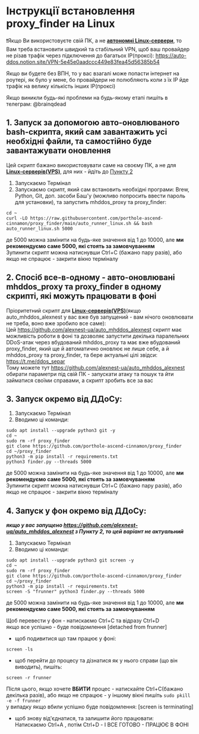 # Інструкції встановлення proxy_finder на Linux


❗️Якщо Ви використовуєте свій ПК, а не [**автономні Linux-сервери**](https://auto-ddos.notion.site/dd91326ed30140208383ffedd0f13e5c), 
то Вам треба встановити швидкий та стабільний VPN, щоб ваш провайдер не різав трафік через підключення до багатьох ІР(проксі):
https://auto-ddos.notion.site/VPN-5e45e0aadccc449e83fea45d56385b54  

Якщо ви будете без ВПН, то у вас взагалі може попасти інтернет на роутері, як було у мене, бо провайдери не полюбляють коли з їх ІР йде трафік на велику кількість інших ІР(проксі)  

Якщо виникли будь-які проблеми на будь-якому етапі пишіть в телеграм: @brainqdead

## 1. Запуск за допомогою авто-оновлюваного bash-скрипта, який сам завантажить усі необхідні файли, та самостійно буде завантажувати оновлення
Цей скрипт бажано використовувати саме на своєму ПК, а не для [**Linux-серверів(VPS)**](https://auto-ddos.notion.site/dd91326ed30140208383ffedd0f13e5c), для них - йдіть до [Пункту 2](#2-%D1%81%D0%BF%D0%BE%D1%81%D1%96%D0%B1-%D0%B2%D1%81%D0%B5-%D0%B2-%D0%BE%D0%B4%D0%BD%D0%BE%D0%BC%D1%83---%D0%B0%D0%B2%D1%82%D0%BE-%D0%BE%D0%BD%D0%BE%D0%B2%D0%BB%D1%8E%D0%B2%D0%B0%D0%BD%D1%96-mhddos_proxy-%D1%82%D0%B0-proxy_finder-%D0%B2-%D0%BE%D0%B4%D0%BD%D0%BE%D0%BC%D1%83-%D1%81%D0%BA%D1%80%D0%B8%D0%BF%D1%82%D1%96)
1) Запускаємо Термінал
2) Запускаємо скрипт, який сам встановить необхідні програми: Brew, Python, Git, доп. засоби Баш'у (можливо попросить ввести пароль для установки), та запустить mhddos_proxy та proxy_finder:  
```shell
cd ~
curl -LO https://raw.githubusercontent.com/porthole-ascend-cinnamon/proxy_finder/main/auto_runner_linux.sh && bash auto_runner_linux.sh 5000
```
де 5000 можна замінити на будь-яке значення від 1 до 10000, але **ми рекомендуємо саме 5000, які стоять за замовчуванням**  
Зупинити скрипт можна натиснувши Ctrl+C (бажано пару разів), або якщо не спрацює - закрити вікно терміналу  


## 2. Спосіб все-в-одному - авто-оновлювані mhddos_proxy та proxy_finder в одному скрипті, які можуть працювати в фоні
Пріоритетний скрипт для [**Linux-серверів(VPS)**](https://auto-ddos.notion.site/dd91326ed30140208383ffedd0f13e5c)(якщо auto_mhddos_alexnest у вас вже був запущений - вам нічого оновлювати не треба, воно вже зробило все саме):  
Цей https://github.com/alexnest-ua/auto_mhddos_alexnest скрипт має можливість роботи в фоні та дозволяє запустити декілька паралельних DDoS-атак через вбудований mhddos_proxy та має вже вбудований proxy_finder, який ще й автоматично оновлює не лише себе, а й mhddos_proxy та proxy_finder, та бере актуальні цілі звідси: https://t.me/ddos_separ  
Тому можете тут https://github.com/alexnest-ua/auto_mhddos_alexnest обирати параметри під свій ПК - запускати атаку та пошук та йти займатися своїми справами, а скрипт зробить все за вас 
  
## 3. Запуск окремо від ДДоСу:
1) Запускаємо Термінал  
2) Вводимо ці команди:  
```shell
sudo apt install --upgrade python3 git -y
cd ~
sudo rm -rf proxy_finder
git clone https://github.com/porthole-ascend-cinnamon/proxy_finder
cd ~/proxy_finder
python3 -m pip install -r requirements.txt
python3 finder.py --threads 5000
```
де 5000 можна замінити на будь-яке значення від 1 до 10000, але **ми рекомендуємо саме 5000, які стоять за замовчуванням**  
Зупинити скрипт можна натиснувши Ctrl+C (бажано пару разів), або якщо не спрацює - закрити вікно терміналу  
  
## 4. Запуск у фон окремо від ДДоСу:
***якщо у вас запущено https://github.com/alexnest-ua/auto_mhddos_alexnest з Пункту 2, то цей варіант не актуальний***
1) Запускаємо Термінал
2) Вводимо ці команди:
```shell
sudo apt install --upgrade python3 git screen -y
cd ~
sudo rm -rf proxy_finder
git clone https://github.com/porthole-ascend-cinnamon/proxy_finder
cd ~/proxy_finder
python3 -m pip install -r requirements.txt
screen -S "frunner" python3 finder.py --threads 5000
```
де 5000 можна замінити на будь-яке значення від 1 до 10000, але **ми рекомендуємо саме 5000, які стоять за замовчуванням**  
  
Щоб перевести у фон - натискаємо Ctrl+C та відразу Ctrl+D  
якщо все успішно - буде повідомлення [detached from frunner]  
  
* щоб подивитися що там працює у фоні:  
```shell 
screen -ls  
```
* щоб перейти до процесу та дізнатися як у нього справи (що він виводить), пишіть:  
```shell 
screen -r frunner  
```
Після цього, якщо хочете **ВБИТИ** процес - натискайте Ctrl+C(бажано декілька разів), або якщо не спрацює - у іншому вікні пишіть `sudo pkill -e -f frunner`  
у випадку якщо вбили успішно буде повідомлення: [screen is terminating]  

* щоб знову від'єднатися, та залишити його працювати:  
Натискаємо Ctrl+A , потім Ctrl+D - І ВСЕ ГОТОВО - ПРАЦЮЄ В ФОНІ  

